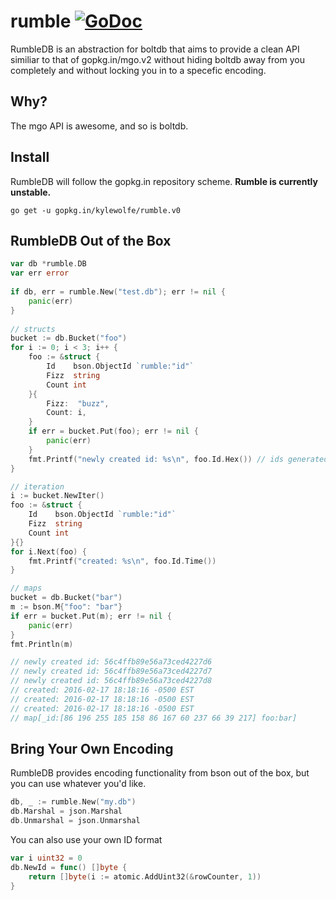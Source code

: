 rumble [![GoDoc](http://godoc.org/github.com/kylewolfe/rumble?status.svg)](http://godoc.org/github.com/kylewolfe/rumble) 
======

RumbleDB is an abstraction for boltdb that aims to provide a clean API similiar to that of gopkg.in/mgo.v2 without hiding boltdb away from you completely and without locking you in to a
specefic encoding.

## Why?

The mgo API is awesome, and so is boltdb.

## Install

RumbleDB will follow the gopkg.in repository scheme. **Rumble is currently unstable.**

```
go get -u gopkg.in/kylewolfe/rumble.v0
```

## RumbleDB Out of the Box

```go
var db *rumble.DB
var err error
   
if db, err = rumble.New("test.db"); err != nil {
	panic(err)
}
       
// structs
bucket := db.Bucket("foo")
for i := 0; i < 3; i++ {
	foo := &struct {
		Id    bson.ObjectId `rumble:"id"`
		Fizz  string
		Count int
	}{
		Fizz:  "buzz",
		Count: i,
	}
	if err = bucket.Put(foo); err != nil {
		panic(err)
	}
	fmt.Printf("newly created id: %s\n", foo.Id.Hex()) // ids generated on the fly like mgo
}

// iteration
i := bucket.NewIter()
foo := &struct {
	Id    bson.ObjectId `rumble:"id"`
	Fizz  string
	Count int
}{}
for i.Next(foo) {
	fmt.Printf("created: %s\n", foo.Id.Time())
}

// maps
bucket = db.Bucket("bar")
m := bson.M{"foo": "bar"}
if err = bucket.Put(m); err != nil {
	panic(err)
}
fmt.Println(m)

// newly created id: 56c4ffb89e56a73ced4227d6
// newly created id: 56c4ffb89e56a73ced4227d7
// newly created id: 56c4ffb89e56a73ced4227d8
// created: 2016-02-17 18:18:16 -0500 EST
// created: 2016-02-17 18:18:16 -0500 EST
// created: 2016-02-17 18:18:16 -0500 EST
// map[_id:[86 196 255 185 158 86 167 60 237 66 39 217] foo:bar]
```

## Bring Your Own Encoding

RumbleDB provides encoding functionality from bson out of the box, but you can use whatever you'd like.

```go
db, _ := rumble.New("my.db")
db.Marshal = json.Marshal
db.Unmarshal = json.Unmarshal
```

You can also use your own ID format

```go
var i uint32 = 0
db.NewId = func() []byte {
	return []byte(i := atomic.AddUint32(&rowCounter, 1))
}
```
